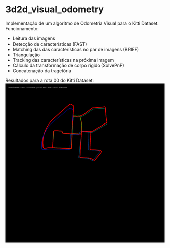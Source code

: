 # 3d2d_visual_odometry

Implementação de um algoritmo de Odometria Visual para o Kitti Dataset. Funcionamento:

- Leitura das imagens
- Detecção de características (FAST)
- Matching das das características no par de imagens (BRIEF)
- Triangulação
- Tracking das características na próxima imagem
- Cálculo da transformação de corpo rígido (SolvePnP)
- Concatenação da tragetória

Resultados para a rota 00 do Kitti Dataset:
![Kitti-00](https://github.com/pmec-home/3d2d_visual_odometry/blob/main/00.png)

